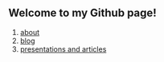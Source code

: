 ## Welcome to my Github page!

1. [about](https://sarabond.github.io/about)
2. [blog](https://sarabond.github.io/blog)
3. [presentations and articles](https://sarabond.github.io/presentation)
